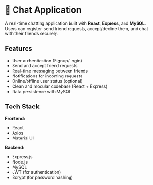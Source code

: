 # 💬 Chat Application

A real-time chatting application built with **React**, **Express**, and **MySQL**. Users can register, send friend requests, accept/decline them, and chat with their friends securely.

## Features

- User authentication (Signup/Login)
- Send and accept friend requests
- Real-time messaging between friends
- Notifications for incoming requests
- Online/offline user status (optional)
- Clean and modular codebase (React + Express)
- Data persistence with MySQL

## Tech Stack

**Frontend:**  
- React  
- Axios  
- Material UI

**Backend:**  
- Express.js  
- Node.js  
- MySQL  
- JWT (for authentication)  
- Bcrypt (for password hashing)  

